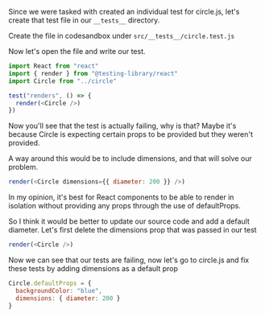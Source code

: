 Since we were tasked with created an individual test for circle.js, let's create that test file in our `__tests__` directory.

Create the file in codesandbox under `src/__tests__/circle.test.js`

Now let's open the file and write our test.

```js
import React from "react"
import { render } from "@testing-library/react"
import Circle from "../circle"

test("renders", () => {
  render(<Circle />)
})
```

Now you'll see that the test is actually failing, why is that? Maybe it's because Circle is expecting certain props to be provided but they weren't provided.

A way around this would be to include dimensions, and that will solve our problem.

```js
render(<Circle dimensions={{ diameter: 200 }} />)
```

In my opinion, it's best for React components to be able to render in isolation without providing any props through the use of defaultProps.

So I think it would be better to update our source code and add a default diameter.
Let's first delete the dimensions prop that was passed in our test

```js
render(<Circle />)
```

Now we can see that our tests are failing, now let's go to circle.js and fix these tests by adding dimensions as a default prop

```js
Circle.defaultProps = {
  backgroundColor: "blue",
  dimensions: { diameter: 200 }
}
```
